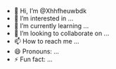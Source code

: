 - 👋 Hi, I’m @Xhhfheuwbdk
- 👀 I’m interested in ...
- 🌱 I’m currently learning ...
- 💞️ I’m looking to collaborate on ...
- 📫 How to reach me ...
- 😄 Pronouns: ...
- ⚡ Fun fact: ...

<!---
Xhhfheuwbdk/Xhhfheuwbdk is a ✨ special ✨ repository because its `README.md` (this file) appears on your GitHub profile.
You can click the Preview link to take a look at your changes.
--->
